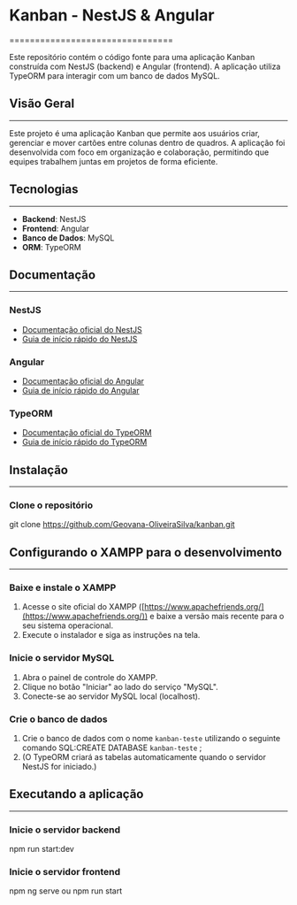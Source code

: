 # Kanban - NestJS & Angular
================================

Este repositório contém o código fonte para uma aplicação Kanban construída com NestJS (backend) e Angular (frontend). A aplicação utiliza TypeORM para interagir com um banco de dados MySQL.

## Visão Geral
------------

Este projeto é uma aplicação Kanban que permite aos usuários criar, gerenciar e mover cartões entre colunas dentro de quadros. A aplicação foi desenvolvida com foco em organização e colaboração, permitindo que equipes trabalhem juntas em projetos de forma eficiente.

## Tecnologias
------------

* **Backend**: NestJS
* **Frontend**: Angular
* **Banco de Dados**: MySQL
* **ORM**: TypeORM

## Documentação
-------------

### NestJS

* [Documentação oficial do NestJS](https://docs.nestjs.com/)
* [Guia de início rápido do NestJS](https://docs.nestjs.com/first-steps)

### Angular

* [Documentação oficial do Angular](https://angular.io/docs)
* [Guia de início rápido do Angular](https://angular.io/start)

### TypeORM

* [Documentação oficial do TypeORM](https://typeorm.io/#/)
* [Guia de início rápido do TypeORM](https://typeorm.io/#/getting-started)

## Instalação
------------

### Clone o repositório
git clone https://github.com/Geovana-OliveiraSilva/kanban.git

## Configurando o XAMPP para o desenvolvimento
---------------------------------------------

### Baixe e instale o XAMPP

1. Acesse o site oficial do XAMPP ([https://www.apachefriends.org/](https://www.apachefriends.org/)) e baixe a versão mais recente para o seu sistema operacional.
2. Execute o instalador e siga as instruções na tela.

### Inicie o servidor MySQL

1. Abra o painel de controle do XAMPP.
2. Clique no botão "Iniciar" ao lado do serviço "MySQL".
3. Conecte-se ao servidor MySQL local (localhost).

### Crie o banco de dados

1. Crie o banco de dados com o nome `kanban-teste` utilizando o seguinte comando SQL:CREATE DATABASE `kanban-teste` ;
2. (O TypeORM criará as tabelas automaticamente quando o servidor NestJS for iniciado.)

## Executando a aplicação
-------------------------

### Inicie o servidor backend
npm run start:dev

### Inicie o servidor frontend
npm ng serve ou npm run start